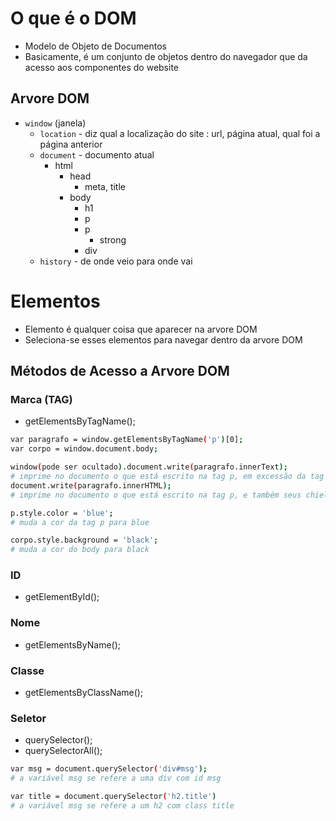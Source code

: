 # O que é o DOM
* Modelo de Objeto de Documentos
* Basicamente, é um conjunto de objetos dentro do navegador que da acesso aos componentes do website
## Arvore DOM
* `window` (janela)
    * `location` - diz qual a localização do site : url, página atual, qual foi a página anterior
    * `document` - documento atual
        * html
            * head 
                * meta, title
            * body
                * h1
                * p
                * p
                    * strong
                * div
    * `history` - de onde veio para onde vai   

# Elementos
* Elemento é qualquer coisa que aparecer na arvore DOM
* Seleciona-se esses elementos para navegar dentro da arvore DOM
## Métodos de Acesso a Arvore DOM
### Marca (TAG)
* getElementsByTagName(); 

```bash
var paragrafo = window.getElementsByTagName('p')[0];
var corpo = window.document.body;

window(pode ser ocultado).document.write(paragrafo.innerText);
# imprime no documento o que está escrito na tag p, em excessão da tag <strong>, no qual é um child da tag p
document.write(paragrafo.innerHTML);
# imprime no documento o que está escrito na tag p, e também seus chieldrens (filhos)

p.style.color = 'blue';
# muda a cor da tag p para blue

corpo.style.background = 'black';
# muda a cor do body para black
```
### ID
* getElementById();

### Nome
* getElementsByName();

### Classe
* getElementsByClassName();

### Seletor
* querySelector();
* querySelectorAll();

```bash
var msg = document.querySelector('div#msg');
# a variável msg se refere a uma div com id msg

var title = document.querySelector('h2.title')
# a variável msg se refere a um h2 com class title
```

